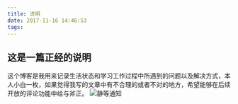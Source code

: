 ```yaml
---
title: 说明
date: 2017-11-16 14:46:53
tags:
---
```

## 这是一篇正经的说明
这个博客是我用来记录生活状态和学习工作过程中所遇到的问题以及解决方式，本人小白一枚，如果觉得我写的文章中有不合理的或者不对的地方，希望能够在后续开放的评论功能中给与斧正。
![静等通知](http://ww1.sinaimg.cn/bmiddle/9150e4e5ly1flu6wjjis5j20k00k03zt.jpg)
